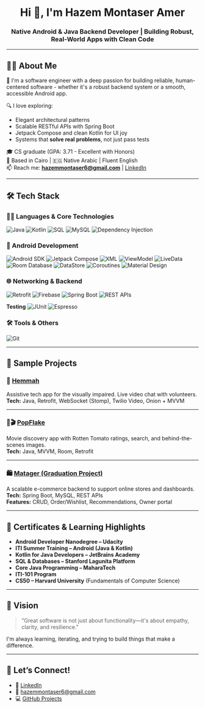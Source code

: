 <h1 align="center">Hi 👋, I'm Hazem Montaser Amer</h1>
<h3 align="center">Native Android & Java Backend Developer | Building Robust, Real-World Apps with Clean Code</h3>

---

## 🧑‍💻 About Me

🚀 I'm a software engineer with a deep passion for building reliable, human-centered software - whether it's a robust backend system or a smooth, accessible Android app.

🔍 I love exploring:
- Elegant architectural patterns
- Scalable RESTful APIs with Spring Boot
- Jetpack Compose and clean Kotlin for UI joy
- Systems that **solve real problems**, not just pass tests

🎓 CS graduate (GPA: 3.71 - Excellent with Honors)  
📍 Based in Cairo | 🇪🇬 Native Arabic | Fluent English  
📫 Reach me: **hazemmontaser6@gmail.com** | [LinkedIn](https://www.linkedin.com/in/hazem-amer/)

---
## 🛠️ Tech Stack

### 🧑‍💻 Languages & Core Technologies
![Java](https://img.shields.io/badge/Java-ED8B00?style=for-the-badge&logo=java&logoColor=white)
![Kotlin](https://img.shields.io/badge/Kotlin-7F52FF?style=for-the-badge&logo=kotlin&logoColor=white)
![SQL](https://img.shields.io/badge/SQL-336791?style=for-the-badge&logo=sqlite&logoColor=white)
![MySQL](https://img.shields.io/badge/MySQL-00758F?style=for-the-badge&logo=mysql&logoColor=white)
![Dependency Injection](https://img.shields.io/badge/Dependency--Injection-Hilt%20%2F%20Dagger-8A4182?style=for-the-badge)


### 📱 Android Development
![Android SDK](https://img.shields.io/badge/Android_SDK-3DDC84?style=for-the-badge&logo=android&logoColor=white)
![Jetpack Compose](https://img.shields.io/badge/Jetpack%20Compose-4285F4?style=for-the-badge&logo=android&logoColor=white)
![XML](https://img.shields.io/badge/XML-1565C0?style=for-the-badge&logo=w3c&logoColor=white)
![ViewModel](https://img.shields.io/badge/ViewModel-FF9800?style=for-the-badge&logo=android&logoColor=white)
![LiveData](https://img.shields.io/badge/LiveData-FF4081?style=for-the-badge)
![Room Database](https://img.shields.io/badge/Room-Database-795548?style=for-the-badge&logo=sqlite&logoColor=white)
![DataStore](https://img.shields.io/badge/DataStore-0277BD?style=for-the-badge&logo=android&logoColor=white)
![Coroutines](https://img.shields.io/badge/Coroutines-Asynchronous-7B1FA2?style=for-the-badge&logo=kotlin&logoColor=white)
![Material Design](https://img.shields.io/badge/Material_Design-757575?style=for-the-badge&logo=google&logoColor=white)


### 🌐 Networking & Backend
![Retrofit](https://img.shields.io/badge/Retrofit-009688?style=for-the-badge&logo=android&logoColor=white)
![Firebase](https://img.shields.io/badge/Firebase-FFCA28?style=for-the-badge&logo=firebase&logoColor=black)
![Spring Boot](https://img.shields.io/badge/SpringBoot-6DB33F?style=for-the-badge&logo=springboot&logoColor=white)
![REST APIs](https://img.shields.io/badge/RESTful_APIs-FF6F00?style=for-the-badge&logo=api&logoColor=white)


**Testing**
![JUnit](https://img.shields.io/badge/JUnit-25A162?style=for-the-badge&logo=java&logoColor=white)
![Espresso](https://img.shields.io/badge/Espresso-795548?style=for-the-badge&logo=android&logoColor=white)


### 🛠️ Tools & Others
![Git](https://img.shields.io/badge/Git-F05032?style=for-the-badge&logo=git&logoColor=white)



---

## 📱 Sample Projects

### 🤝 [Hemmah](https://github.com/Hemmah-App/hemmah_android)
Assistive tech app for the visually impaired. Live video chat with volunteers.  
**Tech:** Java, Retrofit, WebSocket (Stomp), Twilio Video, Onion + MVVM

---

### 🚀🎬 [PopFlake](https://github.com/Hazem-Amer/PopFlake)
Movie discovery app with Rotten Tomato ratings, search, and behind-the-scenes images.  
**Tech:** Java, MVVM, Room, Retrofit

---


### 🛍️ [Matager (Graduation Project)](https://github.com/Hazem-Amer/Matager-Backend)
A scalable e-commerce backend to support online stores and dashboards.  
**Tech:** Spring Boot, MySQL, REST APIs  
**Features:** CRUD, Order/Wishlist, Recommendations, Owner portal

---

## 📜 Certificates & Learning Highlights


- **Android Developer Nanodegree – Udacity**  
- **ITI Summer Training – Android (Java & Kotlin)**  
- **Kotlin for Java Developers – JetBrains Academy**  
- **SQL & Databases – Stanford Lagunita Platform**  
- **Core Java Programming – MaharaTech**
- **ITI-101 Program**
- **CS50 – Harvard University** (Fundamentals of Computer Science)  
---

## 🎯 Vision

> "Great software is not just about functionality—it's about empathy, clarity, and resilience."

I'm always learning, iterating, and trying to build things that make a difference.

<!-- Optional GitHub Stats (hidden if low activity) -->
<!--
## 📊 GitHub Stats

<p align="center">
  <img width="48%" src="https://github-readme-stats.vercel.app/api?username=Hazem-Amer&show_icons=true&theme=dracula" />
  <img width="48%" src="https://github-readme-streak-stats.herokuapp.com/?user=Hazem-Amer&theme=dracula" />
</p>
-->

---

## 🤝 Let’s Connect!
- 💼 [LinkedIn](https://www.linkedin.com/in/hazem-amer/)
- 📧 hazemmontaser6@gmail.com
- 💻 [GitHub Projects](https://github.com/Hazem-Amer)

